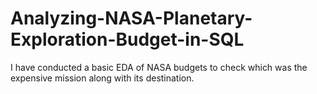 # Analyzing-NASA-Planetary-Exploration-Budget-in-SQL
I have conducted a basic EDA of NASA budgets to check which was the expensive mission along with its destination.
